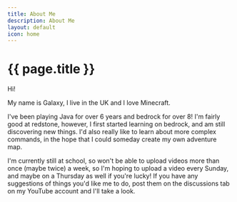 ```yaml
---
title: About Me
description: About Me
layout: default
icon: home
---
```


#  {{ page.title }}
Hi!

My name is Galaxy, I live in the UK and I love Minecraft.

I've been playing Java for over 6 years and bedrock for over 8! I'm fairly good at redstone, however, I first started learning on bedrock, and am still discovering new things. I'd also really like to learn about more complex commands, in the hope that I could someday create my own adventure map.

I'm currently still at school, so won't be able to upload videos more than once (maybe twice) a week, so I'm hoping to upload a video every Sunday, and maybe on a Thursday as well if you're lucky! If you have any suggestions of things you'd like me to do, post them on the discussions tab on my YouTube account and I'll take a look.
